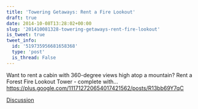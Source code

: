 ```yaml
---
title: 'Towering Getaways: Rent a Fire Lookout'
draft: true
date: 2014-10-08T13:28:02+00:00
slug: '201410081328-towering-getaways-rent-fire-lookout'
is_tweet: true
tweet_info:
  id: '519735956681658368'
  type: 'post'
  is_thread: False
---
```




Want to rent a cabin with 360-degree views high atop a mountain? Rent a Forest Fire Lookout Tower - complete with… <https://plus.google.com/111712720654017421562/posts/R13bb69Y7qC>

[Discussion](https://x.com/sytelus/status/519735956681658368)
